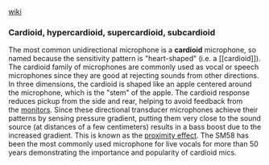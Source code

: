 [wiki](https://en.wikipedia.org/wiki/Microphone)

### Cardioid, hypercardioid, supercardioid, subcardioid
The most common unidirectional microphone is a **cardioid** microphone, so named because the sensitivity pattern is "heart-shaped" (i.e. a [[cardioid]]). The cardioid family of microphones are commonly used as vocal or speech microphones since they are good at rejecting sounds from other directions. In three dimensions, the cardioid is shaped like an apple centered around the microphone, which is the "stem" of the apple. The cardioid response reduces pickup from the side and rear, helping to avoid feedback from the [monitors](https://en.wikipedia.org/wiki/Foldback_(sound_engineering) "Foldback (sound engineering)"). Since these directional transducer microphones achieve their patterns by sensing pressure gradient, putting them very close to the sound source (at distances of a few centimeters) results in a bass boost due to the increased gradient. This is known as the [proximity effect](https://en.wikipedia.org/wiki/Proximity_effect_(audio) "Proximity effect (audio)"). The SM58 has been the most commonly used microphone for live vocals for more than 50 years demonstrating the importance and popularity of cardioid mics.